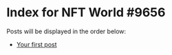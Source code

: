 # Index for NFT World #9656
Posts will be displayed in the order below:

- [Your first post](./001-first.md)

